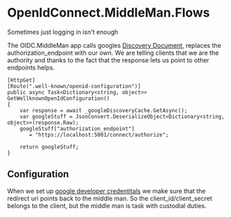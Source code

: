 # OpenIdConnect.MiddleMan.Flows
Sometimes just logging in isn't enough

The OIDC.MiddleMan app calls googles [Discovery Document](https://accounts.google.com/.well-known/openid-configuration), replaces the authorization_endpoint with our own.  We are telling clients that we are the authority and thanks to the fact that the response lets us point to other endpoints helps.

```
[HttpGet]
[Route(".well-known/openid-configuration")]
public async Task<Dictionary<string, object>> GetWellknownOpenIdConfiguration()
{
    var response = await _googleDiscoveryCache.GetAsync();
    var googleStuff = JsonConvert.DeserializeObject<Dictionary<string, object>>(response.Raw);
    googleStuff["authorization_endpoint"]
       = "https://localhost:5001/connect/authorize";

    return googleStuff;
}
```  

## Configuration
When we set up [google developer credentitals](https://developers.google.com/identity/protocols/OpenIDConnect) we make sure that the redirect uri points back to the middle man.  So the client_id/client_secret belongs to the client, but the middle man is task with custodial duties. 
